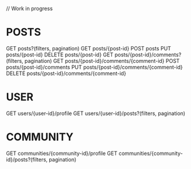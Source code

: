 // Work in progress

# POSTS

GET posts?(filters, pagination)
GET posts/{post-id}
POST posts
PUT posts/{post-id}
DELETE posts/{post-id}
GET posts/{post-id}/comments?(filters, pagination)
GET posts/{post-id}/comments/{comment-id}
POST posts/{post-id}/comments
PUT posts/{post-id}/comments/{comment-id}
DELETE posts/{post-id}/comments/{comment-id}

# USER

GET users/{user-id}/profile
GET users/{user-id}/posts?(filters, pagination)

# COMMUNITY

GET communities/{community-id}/profile
GET communities/{community-id}/posts?(filters, pagination)
